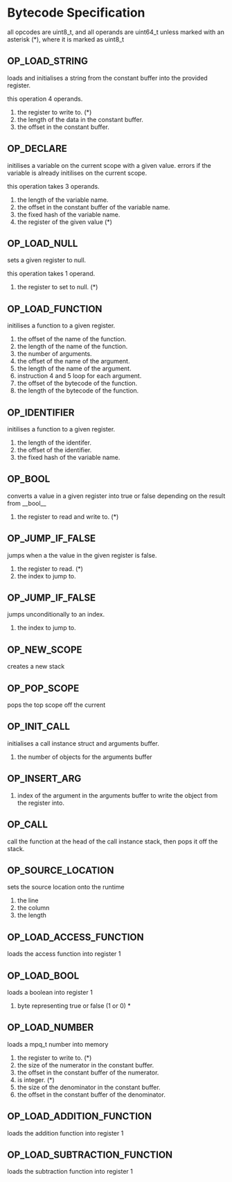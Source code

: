 <!--
SPDX-FileCopyrightText: 2025 William Bell

SPDX-License-Identifier: GPL-1.0-or-later
-->

# Bytecode Specification

all opcodes are uint8_t, and all operands are uint64_t unless marked with an asterisk (*), where it is marked as uint8_t

## OP_LOAD_STRING

loads and initialises a string from the constant buffer into the provided register.

this operation 4 operands.

1. the register to write to. (*)
1. the length of the data in the constant buffer.
1. the offset in the constant buffer.

## OP_DECLARE

initilises a variable on the current scope with a given value. errors if the variable is already initilises on the current scope.

this operation takes 3 operands.

1. the length of the variable name.
1. the offset in the constant buffer of the variable name.
1. the fixed hash of the variable name.
1. the register of the given value (*)

## OP_LOAD_NULL

sets a given register to null.

this operation takes 1 operand.

1. the register to set to null. (*)

## OP_LOAD_FUNCTION

initilises a function to a given register.

1. the offset of the name of the function.
1. the length of the name of the function.
1. the number of arguments.
1. the offset of the name of the argument.
1. the length of the name of the argument.
1. instruction 4 and 5 loop for each argument.
1. the offset of the bytecode of the function.
1. the length of the bytecode of the function.

## OP_IDENTIFIER

initilises a function to a given register.

1. the length of the identifer.
1. the offset of the identifier.
1. the fixed hash of the variable name.

## OP_BOOL

converts a value in a given register into true or false depending on the result from \_\_bool\_\_

1. the register to read and write to. (*)

## OP_JUMP_IF_FALSE

jumps when a the value in the given register is false.

1. the register to read. (*)
1. the index to jump to.

## OP_JUMP_IF_FALSE

jumps unconditionally to an index.

1. the index to jump to.


## OP_NEW_SCOPE

creates a new stack

## OP_POP_SCOPE

pops the top scope off the current

## OP_INIT_CALL

initialises a call instance struct and arguments buffer.

1. the number of objects for the arguments buffer

## OP_INSERT_ARG

1. index of the argument in the arguments buffer to write the object from the register into.

## OP_CALL

call the function at the head of the call instance stack, then pops it off the stack.

## OP_SOURCE_LOCATION

sets the source location onto the runtime

1. the line
1. the column
1. the length

## OP_LOAD_ACCESS_FUNCTION

loads the access function into register 1

## OP_LOAD_BOOL

loads a boolean into register 1

1. byte representing true or false (1 or 0) *

## OP_LOAD_NUMBER

loads a mpq_t number into memory

1. the register to write to. (*)
1. the size of the numerator in the constant buffer.
1. the offset in the constant buffer of the numerator.
1. is integer. (*)
1. the size of the denominator in the constant buffer.
1. the offset in the constant buffer of the denominator.

## OP_LOAD_ADDITION_FUNCTION

loads the addition function into register 1

## OP_LOAD_SUBTRACTION_FUNCTION

loads the subtraction function into register 1
